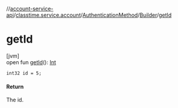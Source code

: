 //[account-service-api](../../../../index.md)/[classtime.service.account](../../index.md)/[AuthenticationMethod](../index.md)/[Builder](index.md)/[getId](get-id.md)

# getId

[jvm]\
open fun [getId](get-id.md)(): [Int](https://kotlinlang.org/api/latest/jvm/stdlib/kotlin/-int/index.html)

`int32 id = 5;`

#### Return

The id.
